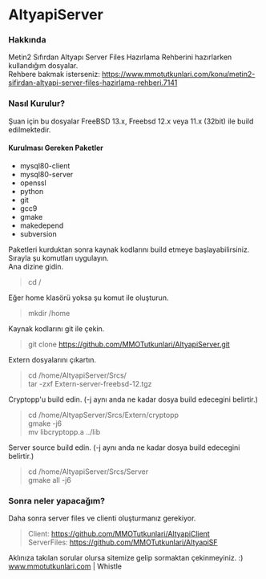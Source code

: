 # AltyapiServer

### Hakkında ###
Metin2 Sıfırdan Altyapı Server Files Hazırlama Rehberini hazırlarken kullandığım dosyalar.                                                                                       
Rehbere bakmak isterseniz: https://www.mmotutkunlari.com/konu/metin2-sifirdan-altyapi-server-files-hazirlama-rehberi.7141

### Nasıl Kurulur? ####
Şuan için bu dosyalar FreeBSD 13.x, Freebsd 12.x veya 11.x (32bit) ile build edilmektedir.
#### Kurulması Gereken Paketler ####
* mysql80-client
* mysql80-server
* openssl
* python
* git
* gcc9
* gmake
* makedepend
* subversion

Paketleri kurduktan sonra kaynak kodlarını build etmeye başlayabilirsiniz.                                                                                                       
Sırayla şu komutları uygulayın.                                                                                                                                                   
Ana dizine gidin.
> cd /

Eğer home klasörü yoksa şu komut ile oluşturun.
> mkdir /home

Kaynak kodlarını git ile çekin.
> git clone https://github.com/MMOTutkunlari/AltyapiServer.git

Extern dosyalarını çıkartın.
> cd /home/AltyapiServer/Srcs/                                                                                                                                                   
> tar -zxf Extern-server-freebsd-12.tgz

Cryptopp'u build edin. (-j aynı anda ne kadar dosya build edecegini belirtir.)
> cd /home/AltyapServer/Srcs/Extern/cryptopp                                                                                                                                     
> gmake -j6                                                                                                                                                                       
> mv libcryptopp.a ../lib                                                                                                                                                         

Server source build edin. (-j aynı anda ne kadar dosya build edecegini belirtir.)
> cd /home/AltyapiServer/Srcs/Server                                                                                                                                             
> gmake all -j6

### Sonra neler yapacağım? ###
Daha sonra server files ve clienti oluşturmanız gerekiyor. 
> Client: https://github.com/MMOTutkunlari/AltyapiClient                                                                                                                         
> ServerFiles: https://github.com/MMOTutkunlari/AltyapiSF

Aklınıza takılan sorular olursa sitemize gelip sormaktan çekinmeyiniz. :)                                                                                                         
www.mmotutkunlari.com | Whistle